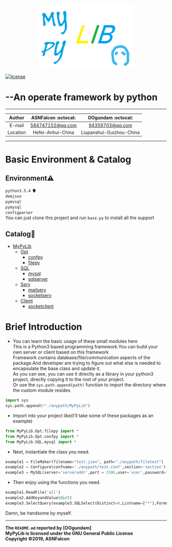 <div  align="center">    
	<img src="./filetest/logo.png" width = "300" height = "200" alt="logo" />
</div>

[![license](https://img.shields.io/github/license/devcode-it/MyPyLib.svg)](https://github.com/devcode-it/MyPyLib/blob/master/LICENSE)

--An operate framework by python
===========================

****
|Author|ASNFalcon :octocat:|OOgundam :octocat:|
|:---:|:---:|:---:
|E-mail|584747152@qq.com|94359703@qq.com
|Location|Hefei-Anhui-China|Liupanshui-Guizhou-China
****

# Basic Environment & Catalog
## Environment:warning:
`python3.5.4` :arrow_up:  
`demjson`   
`pymssql`   
`pymysql`   
`configparser`    
You can just clone this project and run `base.py` to install all the support  
## Catalog:bookmark_tabs:
* [MyPyLib](./)
	* [Opt](./Opt)
		* [confpy](./Opt/README.md#mypyliboptconfpy)
		* [filepy](./Opt/README.md#mypyliboptfilepy)
	* [SQL](./SQL)
		* [mysql](./SQL/README.md#mypylibsqlmysql)
		* [sqlserver](./SQL/README.md#mypylibsqlsqlserver)
	* [Serv](./Serv)
		* [mailserv](./Serv/README.md#mypylibservmailserv)
		* [socketserv](./Serv/README.md#mypylibservsocketserv)
	* [Client](./Client)
		* [socketclient](./Client/README.md#mypylibclientsocketclient)

# Brief Introduction
* You can learn the basic usage of these small modules here  
This is a Python3 based programming framework.You can build your own server or client based on this framework  
Framework contains database/file/communication aspects of the package.And developer are trying to figure out what else is needed to encapsulate the base class and update it.  
As you can see, you can use it directly as a library in your python3 project, directly copying it to the root of your project.   
Or use the `sys.path.append(path)` function to import the directory where the custom module resides   
```python
import sys
sys.path.append(r"./anypath/MyPyLib")
```
* Import into your project like(I'll take some of these packages as an example)
```python
from MyPyLib.Opt.filepy import *
from MyPyLib.Opt.confpy import *
from MyPyLib.SQL.mysql import *
```
* Next, instantiate the class you need.  
```python
example1 = FileMaker(filename="test.json", path="./anypath/filetest")
example2 = Configure(confname='./anypath/test.conf',section='section')
example3 = MySQL(server='serveraddr',port = 3306,user='user',password='password',database="database")
```
* Then enjoy using the functions you need.  
```python
example1.ReadFile('all')
example2.AddKeyandValue(dict)
example3.SelectQuery(example3.SQLSelect(Distinct=0,Listname=["*"],Formname="`user`",const=" "))
```
Damn, be handsome by myself.  

------
__The `README.md` reported by [OOgundam]__  
__MyPyLib is licensed under the GNU General Public License__   
__Copyright ©2019, ASNFalcon__
